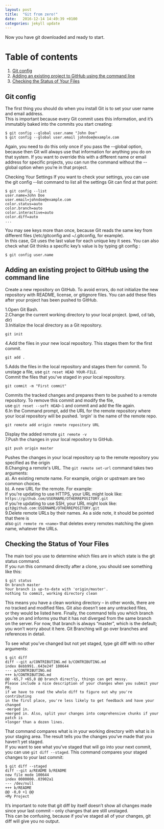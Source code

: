 ```yaml
---
layout: post
title:  "Git from zero!"
date:   2016-12-14 14:49:39 +0100
categories: jekyll update
---
```


Now you have git downloaded and ready to start.

# Table of contents
1. [Git config](#gitconfig)
2. [Adding an existing project to GitHub using the command line](#addproj)
3. [Checking the Status of Your Files](#statuscheck)

## Git config <a name="gitconfig"></a>
The first thing you should do when you install Git is to set your user name and email address.   
This is important because every Git commit uses this information, and it’s immutably baked into the commits you start creating:   

```
$ git config --global user.name "John Doe"     
$ git config --global user.email johndoe@example.com     
```   

Again, you need to do this only once if you pass the --global option, because then Git will always use that information for 
anything you do on that system. If you want to override this with a different name or email address for specific projects, 
you can run the command without the --global option when you’re in that project.

Checking Your Settings
If you want to check your settings, you can use the git config --list command to list all the settings Git can find at that point:  

```
$ git config --list    
user.name=John Doe    
user.email=johndoe@example.com      
color.status=auto     
color.branch=auto     
color.interactive=auto     
color.diff=auto   
...   
```    

You may see keys more than once, because Git reads the same key from different files (/etc/gitconfig and ~/.gitconfig, for example).  
In this case, Git uses the last value for each unique key it sees. You can also check what Git thinks a specific key’s value is by typing git config <key>:   

```
$ git config user.name   
```  


## Adding an existing project to GitHub using the command line <a name="addproj"></a>
Create a new repository on GitHub. To avoid errors, do not initialize the new repository with README, license, 
or gitignore files. You can add these files after your project has been pushed to GitHub. 

1.Open Git Bash.   
2.Change the current working directory to your local project. (pwd, cd tab, dir)   
3.Initialize the local directory as a Git repository.   
```
git init   
```
4.Add the files in your new local repository. This stages them for the first commit.    
```
git add .   
```
5.Adds the files in the local repository and stages them for commit. To unstage a file, use `git reset HEAD YOUR-FILE`.   
Commit the files that you've staged in your local repository.   
```
git commit -m "First commit"   
```    
Commits the tracked changes and prepares them to be pushed to a remote repository. To remove this commit and modify the file,   
use `git reset --soft HEAD~1` and commit and add the file again.   
6.In the Command prompt, add the URL for the remote repository where your local repository will be pushed. 'orgin' is the name of the remote repo.   
```
git remote add origin remote repository URL   
```    
Display the added remote `git remote -v`   
7.Push the changes in your local repository to GitHub.   
```
git push origin master   
```    
Pushes the changes in your local repository up to the remote repository you specified as the origin    
8.Changing a remote's URL. The `git remote set-url` command takes two arguments:  
a). An existing remote name. For example, origin or upstream are two common choices.    
b). A new URL for the remote. For example:   
  If you're updating to use HTTPS, your URL might look like: `https://github.com/USERNAME/OTHERREPOSITORY.git`    
  If you're updating to use SSH, your URL might look like: `git@github.com:USERNAME/OTHERREPOSITORY.git`     
9.Delete remote URLs by their names. As a side note, it should be pointed that there is     
also `git remote rm <name>` that deletes every remotes matching the given name, whatever the URLs.    


## Checking the Status of Your Files <a name="statuscheck"></a>
The main tool you use to determine which files are in which state is the git status command.    
If you run this command directly after a clone, you should see something like this:    

```
$ git status   
On branch master   
Your branch is up-to-date with 'origin/master'.    
nothing to commit, working directory clean    
```   

This means you have a clean working directory – in other words, there are no tracked and modified files. Git also doesn’t see any untracked files,    
or they would be listed here. Finally, the command tells you which branch you’re on and informs you that it has not diverged from the same branch     
on the server. For now, that branch is always “master”, which is the default; you won’t worry about it here. Git Branching will go over branches and references in detail.    

To see what you’ve changed but not yet staged, type git diff with no other arguments:     

```
$ git diff   
diff --git a/CONTRIBUTING.md b/CONTRIBUTING.md    
index 8ebb991..643e24f 100644     
--- a/CONTRIBUTING.md    
+++ b/CONTRIBUTING.md     
@@ -65,7 +65,8 @@ branch directly, things can get messy.       
Please include a nice description of your changes when you submit your PR;      
if we have to read the whole diff to figure out why you're contributing    
in the first place, you're less likely to get feedback and have your changed     
-merged in.     
+merged in. Also, split your changes into comprehensive chunks if your patch is    
+longer than a dozen lines.    
```      

That command compares what is in your working directory with what is in your staging area. The result tells you the changes you’ve made that you haven’t yet staged.     
If you want to see what you’ve staged that will go into your next commit, you can use `git diff --staged`. This command compares your staged changes to your last commit:       

```
$ git diff --staged     
diff --git a/README b/README    
new file mode 100644    
index 0000000..03902a1    
--- /dev/null    
+++ b/README    
@@ -0,0 +1 @@    
+My Project    
```    

It’s important to note that git diff by itself doesn’t show all changes made since your last commit – only changes that are still unstaged.      
This can be confusing, because if you’ve staged all of your changes, git diff will give you no output.    
